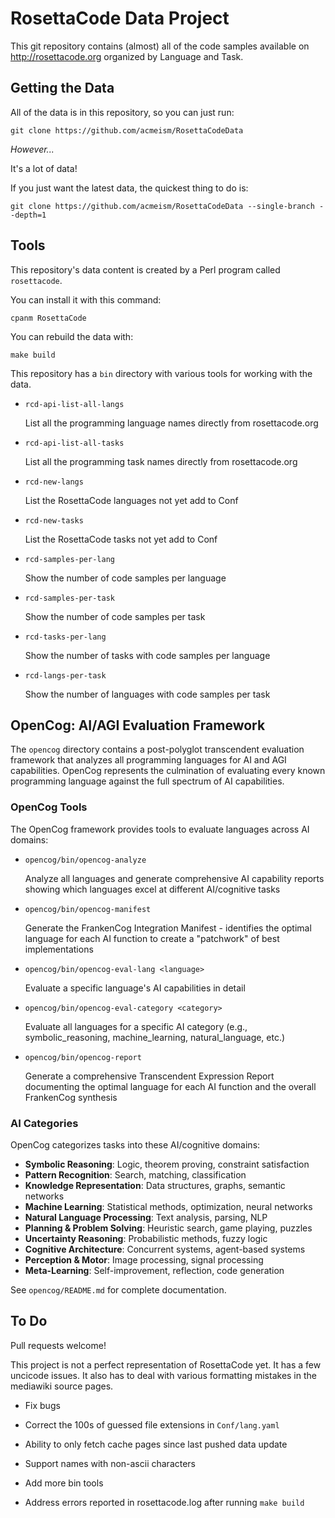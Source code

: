 RosettaCode Data Project
========================

This git repository contains (almost) all of the code samples available on
http://rosettacode.org organized by Language and Task.


## Getting the Data

All of the data is in this repository, so you can just run:

    git clone https://github.com/acmeism/RosettaCodeData

*However...*

It's a lot of data!

If you just want the latest data, the quickest thing to do is:

    git clone https://github.com/acmeism/RosettaCodeData --single-branch --depth=1


## Tools

This repository's data content is created by a Perl program called
`rosettacode`.

You can install it with this command:

    cpanm RosettaCode

You can rebuild the data with:

    make build


This repository has a `bin` directory with various tools for working with the
data.

* `rcd-api-list-all-langs`

    List all the programming language names directly from rosettacode.org

* `rcd-api-list-all-tasks`

    List all the programming task names directly from rosettacode.org

* `rcd-new-langs`

    List the RosettaCode languages not yet add to Conf

* `rcd-new-tasks`

    List the RosettaCode tasks not yet add to Conf

* `rcd-samples-per-lang`

    Show the number of code samples per language

* `rcd-samples-per-task`

    Show the number of code samples per task

* `rcd-tasks-per-lang`

    Show the number of tasks with code samples per language

* `rcd-langs-per-task`

    Show the number of languages with code samples per task


## OpenCog: AI/AGI Evaluation Framework

The `opencog` directory contains a post-polyglot transcendent evaluation framework
that analyzes all programming languages for AI and AGI capabilities. OpenCog
represents the culmination of evaluating every known programming language against
the full spectrum of AI capabilities.

### OpenCog Tools

The OpenCog framework provides tools to evaluate languages across AI domains:

* `opencog/bin/opencog-analyze`

    Analyze all languages and generate comprehensive AI capability reports
    showing which languages excel at different AI/cognitive tasks

* `opencog/bin/opencog-manifest`

    Generate the FrankenCog Integration Manifest - identifies the optimal
    language for each AI function to create a "patchwork" of best implementations

* `opencog/bin/opencog-eval-lang <language>`

    Evaluate a specific language's AI capabilities in detail

* `opencog/bin/opencog-eval-category <category>`

    Evaluate all languages for a specific AI category (e.g., symbolic_reasoning,
    machine_learning, natural_language, etc.)

* `opencog/bin/opencog-report`

    Generate a comprehensive Transcendent Expression Report documenting the
    optimal language for each AI function and the overall FrankenCog synthesis

### AI Categories

OpenCog categorizes tasks into these AI/cognitive domains:

- **Symbolic Reasoning**: Logic, theorem proving, constraint satisfaction
- **Pattern Recognition**: Search, matching, classification
- **Knowledge Representation**: Data structures, graphs, semantic networks
- **Machine Learning**: Statistical methods, optimization, neural networks
- **Natural Language Processing**: Text analysis, parsing, NLP
- **Planning & Problem Solving**: Heuristic search, game playing, puzzles
- **Uncertainty Reasoning**: Probabilistic methods, fuzzy logic
- **Cognitive Architecture**: Concurrent systems, agent-based systems
- **Perception & Motor**: Image processing, signal processing
- **Meta-Learning**: Self-improvement, reflection, code generation

See `opencog/README.md` for complete documentation.


## To Do

Pull requests welcome!

This project is not a perfect representation of RosettaCode yet.
It has a few uncicode issues.
It also has to deal with various formatting mistakes in the mediawiki source
pages.

* Fix bugs

* Correct the 100s of guessed file extensions in `Conf/lang.yaml`

* Ability to only fetch cache pages since last pushed data update

* Support names with non-ascii characters

* Add more bin tools

* Address errors reported in rosettacode.log after running `make build`
